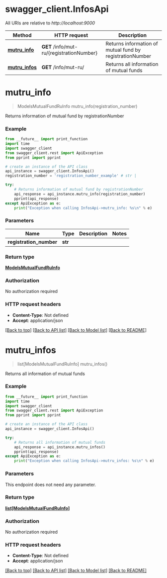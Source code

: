 # swagger_client.InfosApi

All URIs are relative to *http://localhost:9000*

Method | HTTP request | Description
------------- | ------------- | -------------
[**mutru_info**](InfosApi.md#mutru_info) | **GET** /info/mut-ru/{registrationNumber} | Returns information of mutual fund by registrationNumber
[**mutru_infos**](InfosApi.md#mutru_infos) | **GET** /info/mut-ru/ | Returns all information of mutual funds

# **mutru_info**
> ModelsMutualFundRuInfo mutru_info(registration_number)

Returns information of mutual fund by registrationNumber

### Example
```python
from __future__ import print_function
import time
import swagger_client
from swagger_client.rest import ApiException
from pprint import pprint

# create an instance of the API class
api_instance = swagger_client.InfosApi()
registration_number = 'registration_number_example' # str | 

try:
    # Returns information of mutual fund by registrationNumber
    api_response = api_instance.mutru_info(registration_number)
    pprint(api_response)
except ApiException as e:
    print("Exception when calling InfosApi->mutru_info: %s\n" % e)
```

### Parameters

Name | Type | Description  | Notes
------------- | ------------- | ------------- | -------------
 **registration_number** | **str**|  | 

### Return type

[**ModelsMutualFundRuInfo**](ModelsMutualFundRuInfo.md)

### Authorization

No authorization required

### HTTP request headers

 - **Content-Type**: Not defined
 - **Accept**: application/json

[[Back to top]](#) [[Back to API list]](../README.md#documentation-for-api-endpoints) [[Back to Model list]](../README.md#documentation-for-models) [[Back to README]](../README.md)

# **mutru_infos**
> list[ModelsMutualFundRuInfo] mutru_infos()

Returns all information of mutual funds

### Example
```python
from __future__ import print_function
import time
import swagger_client
from swagger_client.rest import ApiException
from pprint import pprint

# create an instance of the API class
api_instance = swagger_client.InfosApi()

try:
    # Returns all information of mutual funds
    api_response = api_instance.mutru_infos()
    pprint(api_response)
except ApiException as e:
    print("Exception when calling InfosApi->mutru_infos: %s\n" % e)
```

### Parameters
This endpoint does not need any parameter.

### Return type

[**list[ModelsMutualFundRuInfo]**](ModelsMutualFundRuInfo.md)

### Authorization

No authorization required

### HTTP request headers

 - **Content-Type**: Not defined
 - **Accept**: application/json

[[Back to top]](#) [[Back to API list]](../README.md#documentation-for-api-endpoints) [[Back to Model list]](../README.md#documentation-for-models) [[Back to README]](../README.md)

